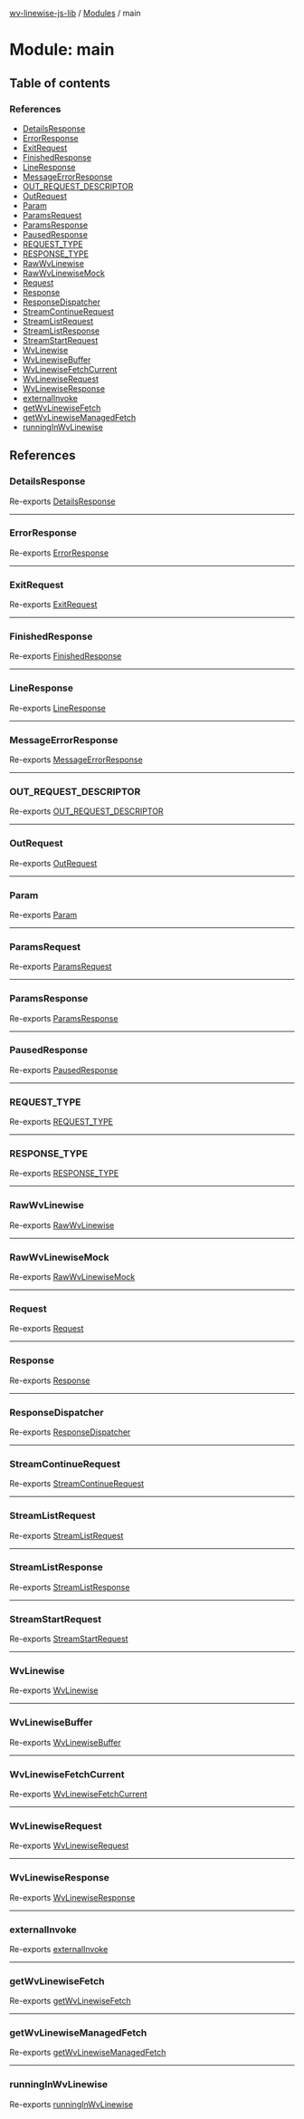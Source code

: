 [wv-linewise-js-lib](../README.md) / [Modules](../modules.md) / main

# Module: main

## Table of contents

### References

- [DetailsResponse](main.md#detailsresponse)
- [ErrorResponse](main.md#errorresponse)
- [ExitRequest](main.md#exitrequest)
- [FinishedResponse](main.md#finishedresponse)
- [LineResponse](main.md#lineresponse)
- [MessageErrorResponse](main.md#messageerrorresponse)
- [OUT\_REQUEST\_DESCRIPTOR](main.md#out_request_descriptor)
- [OutRequest](main.md#outrequest)
- [Param](main.md#param)
- [ParamsRequest](main.md#paramsrequest)
- [ParamsResponse](main.md#paramsresponse)
- [PausedResponse](main.md#pausedresponse)
- [REQUEST\_TYPE](main.md#request_type)
- [RESPONSE\_TYPE](main.md#response_type)
- [RawWvLinewise](main.md#rawwvlinewise)
- [RawWvLinewiseMock](main.md#rawwvlinewisemock)
- [Request](main.md#request)
- [Response](main.md#response)
- [ResponseDispatcher](main.md#responsedispatcher)
- [StreamContinueRequest](main.md#streamcontinuerequest)
- [StreamListRequest](main.md#streamlistrequest)
- [StreamListResponse](main.md#streamlistresponse)
- [StreamStartRequest](main.md#streamstartrequest)
- [WvLinewise](main.md#wvlinewise)
- [WvLinewiseBuffer](main.md#wvlinewisebuffer)
- [WvLinewiseFetchCurrent](main.md#wvlinewisefetchcurrent)
- [WvLinewiseRequest](main.md#wvlinewiserequest)
- [WvLinewiseResponse](main.md#wvlinewiseresponse)
- [externalInvoke](main.md#externalinvoke)
- [getWvLinewiseFetch](main.md#getwvlinewisefetch)
- [getWvLinewiseManagedFetch](main.md#getwvlinewisemanagedfetch)
- [runningInWvLinewise](main.md#runninginwvlinewise)

## References

### DetailsResponse

Re-exports [DetailsResponse](../interfaces/wv_linewise.DetailsResponse.md)

___

### ErrorResponse

Re-exports [ErrorResponse](../interfaces/wv_linewise.ErrorResponse.md)

___

### ExitRequest

Re-exports [ExitRequest](../interfaces/wv_linewise.ExitRequest.md)

___

### FinishedResponse

Re-exports [FinishedResponse](../interfaces/wv_linewise.FinishedResponse.md)

___

### LineResponse

Re-exports [LineResponse](../interfaces/wv_linewise.LineResponse.md)

___

### MessageErrorResponse

Re-exports [MessageErrorResponse](../interfaces/wv_linewise.MessageErrorResponse.md)

___

### OUT\_REQUEST\_DESCRIPTOR

Re-exports [OUT_REQUEST_DESCRIPTOR](../enums/wv_linewise.OUT_REQUEST_DESCRIPTOR.md)

___

### OutRequest

Re-exports [OutRequest](../interfaces/wv_linewise.OutRequest.md)

___

### Param

Re-exports [Param](../interfaces/wv_linewise.Param.md)

___

### ParamsRequest

Re-exports [ParamsRequest](../interfaces/wv_linewise.ParamsRequest.md)

___

### ParamsResponse

Re-exports [ParamsResponse](../interfaces/wv_linewise.ParamsResponse.md)

___

### PausedResponse

Re-exports [PausedResponse](../interfaces/wv_linewise.PausedResponse.md)

___

### REQUEST\_TYPE

Re-exports [REQUEST_TYPE](../enums/wv_linewise.REQUEST_TYPE.md)

___

### RESPONSE\_TYPE

Re-exports [RESPONSE_TYPE](../enums/wv_linewise.RESPONSE_TYPE.md)

___

### RawWvLinewise

Re-exports [RawWvLinewise](../classes/wv_linewise.RawWvLinewise.md)

___

### RawWvLinewiseMock

Re-exports [RawWvLinewiseMock](../classes/wv_linewise.RawWvLinewiseMock.md)

___

### Request

Re-exports [Request](wv_linewise.md#request)

___

### Response

Re-exports [Response](wv_linewise.md#response)

___

### ResponseDispatcher

Re-exports [ResponseDispatcher](../interfaces/wv_linewise.ResponseDispatcher.md)

___

### StreamContinueRequest

Re-exports [StreamContinueRequest](../interfaces/wv_linewise.StreamContinueRequest.md)

___

### StreamListRequest

Re-exports [StreamListRequest](../interfaces/wv_linewise.StreamListRequest.md)

___

### StreamListResponse

Re-exports [StreamListResponse](../interfaces/wv_linewise.StreamListResponse.md)

___

### StreamStartRequest

Re-exports [StreamStartRequest](../interfaces/wv_linewise.StreamStartRequest.md)

___

### WvLinewise

Re-exports [WvLinewise](../classes/wv_linewise.WvLinewise.md)

___

### WvLinewiseBuffer

Re-exports [WvLinewiseBuffer](../classes/wv_linewise_buffer.WvLinewiseBuffer.md)

___

### WvLinewiseFetchCurrent

Re-exports [WvLinewiseFetchCurrent](../interfaces/wv_linewise_fetch.WvLinewiseFetchCurrent.md)

___

### WvLinewiseRequest

Re-exports [WvLinewiseRequest](../interfaces/wv_linewise_fetch.WvLinewiseRequest.md)

___

### WvLinewiseResponse

Re-exports [WvLinewiseResponse](../classes/wv_linewise_fetch.WvLinewiseResponse.md)

___

### externalInvoke

Re-exports [externalInvoke](wv_linewise.md#externalinvoke)

___

### getWvLinewiseFetch

Re-exports [getWvLinewiseFetch](wv_linewise_fetch.md#getwvlinewisefetch)

___

### getWvLinewiseManagedFetch

Re-exports [getWvLinewiseManagedFetch](wv_linewise_fetch.md#getwvlinewisemanagedfetch)

___

### runningInWvLinewise

Re-exports [runningInWvLinewise](wv_linewise.md#runninginwvlinewise)
